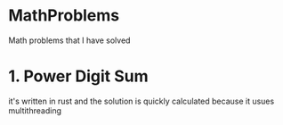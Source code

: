 # MathProblems
Math problems that I have solved
# 1. Power Digit Sum
it's written in rust and the solution is quickly calculated because it usues multithreading
